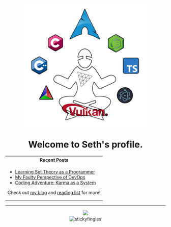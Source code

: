 <div align="center"><img align="center" width="384" src="/internet-wizard.png" /></div>

<h1 align="center">Welcome to Seth's profile.</h1>


<table align="center">
  <tr>
    <th>Recent Posts</th>
  </tr>
  <tr>
    <td>
      <ul>
        <li><a href="https://dev.to/stickyfingies/my-struggle-learning-set-theory-as-a-programmer-23di">Learning Set Theory as a Programmer</a></li>
        <li><a href="https://dev.to/stickyfingies/devops-my-faulty-perspective-3p2n">My Faulty Perspective of DevOps</a></li>
        <li><a href="https://dev.to/stickyfingies/kaas-a-novel-mental-model-for-developers-595e">Coding Adventure: Karma as a System</a></li>
      </ul>
      <p>Check out <a href="https://dev.to/stickyfingies/">my blog</a> and <a href="https://software.graphics">reading list</a> for more!</p>
    </td>
  </tr>
</table>

<hr/>

<div align="center">
  <img width="256" src="https://github-readme-stats.vercel.app/api/top-langs/?username=stickyfingies&theme=github_dark&layout=compact"/>
  <br/>
  <img src="https://komarev.com/ghpvc/?username=stickyfingies&label=Visitors&color=0e75b6&style=flat" alt="stickyfingies" width="90" />
</div>

